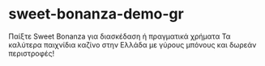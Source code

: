 # sweet-bonanza-demo-gr
Παίξτε Sweet Bonanza για διασκέδαση ή πραγματικά χρήματα Τα καλύτερα παιχνίδια καζίνο στην Ελλάδα με γύρους μπόνους και δωρεάν περιστροφές!
